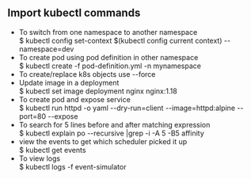 ## Import kubectl commands

- To switch from one namespace to another namespace </br> $ kubectl config set-context $(kubectl config current context) --namespace=dev
- To create pod using pod definition in other namespace </br> $ kubectl create -f pod-definition.yml -n mynamespace
- To create/replace k8s objects use --force
- Update image in a deployment </br> $ kubectl set image deployment nginx nginx:1.18
- To create pod and expose service </br> $ kubectl run httpd -o yaml --dry-run=client --image=httpd:alpine --port=80 --expose 
- To search for 5 lines before and after matching expression </br> $ kubectl explain po --recursive |grep -i -A 5 -B5 affinity
- view the events to get which scheduler picked it up </br> $ kubectl get events
- To view logs </br> $ kubectl logs -f event-simulator <container name>
